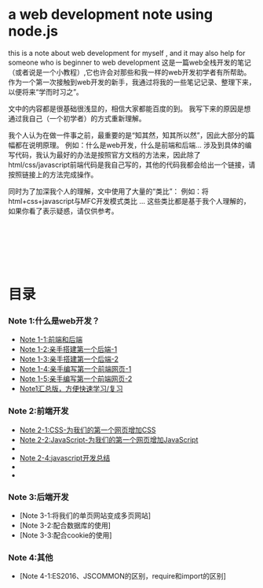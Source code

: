 # a web development note using node.js

this is a note about web development for myself , and it may also help for someone who is beginner to web development
这是一篇web全栈开发的笔记（或者说是一个小教程）,它也许会对那些和我一样的web开发初学者有所帮助。
作为一个第一次接触到web开发的新手，我通过将我的一些笔记记录、整理下来，以便将来“学而时习之”。

文中的内容都是很基础很浅显的，相信大家都能百度的到。
我写下来的原因是想通过我自己（一个初学者）的方式重新理解。

我个人认为在做一件事之前，最重要的是“知其然，知其所以然”，因此大部分的篇幅都在说明原理。
例如：什么是web开发，什么是前端和后端...
涉及到具体的编写代码，我认为最好的办法是按照官方文档的方法来，因此除了html/css/javascript前端代码是我自己写的，其他的代码我都会给出一个链接，请按照链接上的方法完成操作。

同时为了加深我个人的理解，文中使用了大量的“类比”：
例如：将html+css+javascript与MFC开发模式类比 ...
这些类比都是基于我个人理解的，如果你看了表示疑惑，请仅供参考。

<br>
<br>
<br>
<br>
<br>

# 目录


### Note 1:什么是web开发？
- [Note 1-1:前端和后端](https://github.com/jiladahe1997/a-web-development-note-using-node.js/blob/master/note1/note1-1.md)
- [Note 1-2:亲手搭建第一个后端-1](https://github.com/jiladahe1997/a-web-development-note-using-node.js/blob/master/note1/note1-2.md)
- [Note 1-3:亲手搭建第一个后端-2](https://github.com/jiladahe1997/a-web-development-note-using-node.js/blob/master/note1/note1-3.md)
- [Note 1-4:亲手编写第一个前端网页-1](https://github.com/jiladahe1997/a-web-development-note-using-node.js/blob/master/note1/note1-4.md)
- [Note 1-5:亲手编写第一个前端网页-2](https://github.com/jiladahe1997/a-web-development-note-using-node.js/blob/master/note1/note1-5.md)
- [Note1汇总版，方便快速学习/复习](https://github.com/jiladahe1997/a-web-development-note-using-node.js/blob/master/note1/note1_all.md)

### Note 2:前端开发
- [Note 2-1:CSS-为我们的第一个网页增加CSS](https://github.com/jiladahe1997/a-web-development-note-using-node.js/blob/master/note2/note2-1.md)
- [Note 2-2:JavaScript-为我们的第一个网页增加JavaScript](https://github.com/jiladahe1997/a-web-development-note-using-node.js/blob/master/note2/note2-2.md)
- [Note 2-3]:\*CSS开发总结
- [Note 2-4:javascript开发总结](https://github.com/jiladahe1997/a-web-development-note-using-node.js/blob/master/note2/note2-4.md)
- [Note 2-5]:\*使用webpack"打包"我们的html,css,js文件
- [Note 2-6]:\*使用react框架


### Note 3:后端开发
- [Note 3-1:将我们的单页网站变成多页网站]
- [Note 3-2:配合数据库的使用]
- [Note 3-3:配合cookie的使用]

### Note 4:其他
- [Note 4-1:ES2016、JSCOMMON的区别，require和import的区别]
